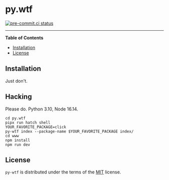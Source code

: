 # py.wtf

[![pre-commit.ci status](https://results.pre-commit.ci/badge/github/zsol/py.wtf/main.svg)](https://results.pre-commit.ci/latest/github/zsol/py.wtf/main)

---

**Table of Contents**

- [Installation](#installation)
- [License](#license)

## Installation

Just don't.

## Hacking

Please do. Python 3.10, Node 16.14.

```shell
cd py.wtf
pipx run hatch shell
YOUR_FAVORITE_PACKAGE=click
py-wtf index --package-name $YOUR_FAVORITE_PACKAGE index/
cd www
npm install
npm run dev
```

## License

`py-wtf` is distributed under the terms of the [MIT](https://spdx.org/licenses/MIT.html) license.

